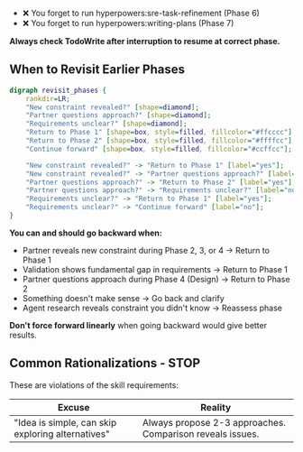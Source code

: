 - ❌ You forget to run hyperpowers:sre-task-refinement (Phase 6)
- ❌ You forget to run hyperpowers:writing-plans (Phase 7)

**Always check TodoWrite after interruption to resume at correct phase.**

## When to Revisit Earlier Phases

```dot
digraph revisit_phases {
    rankdir=LR;
    "New constraint revealed?" [shape=diamond];
    "Partner questions approach?" [shape=diamond];
    "Requirements unclear?" [shape=diamond];
    "Return to Phase 1" [shape=box, style=filled, fillcolor="#ffcccc"];
    "Return to Phase 2" [shape=box, style=filled, fillcolor="#ffffcc"];
    "Continue forward" [shape=box, style=filled, fillcolor="#ccffcc"];

    "New constraint revealed?" -> "Return to Phase 1" [label="yes"];
    "New constraint revealed?" -> "Partner questions approach?" [label="no"];
    "Partner questions approach?" -> "Return to Phase 2" [label="yes"];
    "Partner questions approach?" -> "Requirements unclear?" [label="no"];
    "Requirements unclear?" -> "Return to Phase 1" [label="yes"];
    "Requirements unclear?" -> "Continue forward" [label="no"];
}
```

**You can and should go backward when:**
- Partner reveals new constraint during Phase 2, 3, or 4 → Return to Phase 1
- Validation shows fundamental gap in requirements → Return to Phase 1
- Partner questions approach during Phase 4 (Design) → Return to Phase 2
- Something doesn't make sense → Go back and clarify
- Agent research reveals constraint you didn't know → Reassess phase

**Don't force forward linearly** when going backward would give better results.

## Common Rationalizations - STOP

These are violations of the skill requirements:

| Excuse | Reality |
|--------|---------|
| "Idea is simple, can skip exploring alternatives" | Always propose 2-3 approaches. Comparison reveals issues. |
